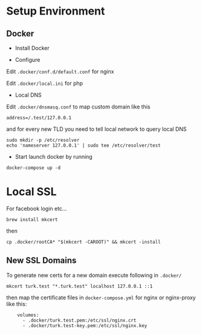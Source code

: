 # Setup Environment

## Docker

- Install Docker

- Configure

Edit `.docker/conf.d/default.conf` for nginx

Edit `.docker/local.ini` for php

- Local DNS

Edit `.docker/dnsmasq.conf` to map custom domain like this

`address=/.test/127.0.0.1`

and for every new TLD you need to tell local network to query local DNS

```
sudo mkdir -p /etc/resolver
echo 'nameserver 127.0.0.1' | sudo tee /etc/resolver/test
```

- Start 
launch docker by running

`docker-compose up -d`

# Local SSL
For facebook login etc...

`brew install mkcert`

then 

`cp .docker/rootCA* "$(mkcert -CAROOT)" && mkcert -install`

## New SSL Domains

To generate new certs for a new domain execute following in `.docker/`

`mkcert turk.test "*.turk.test" localhost 127.0.0.1 ::1`

then map the certificate files in `docker-compose.yml` for nginx or nginx-proxy like this:
```
    volumes:
      - .docker/turk.test.pem:/etc/ssl/nginx.crt
      - .docker/turk.test-key.pem:/etc/ssl/nginx.key
```
